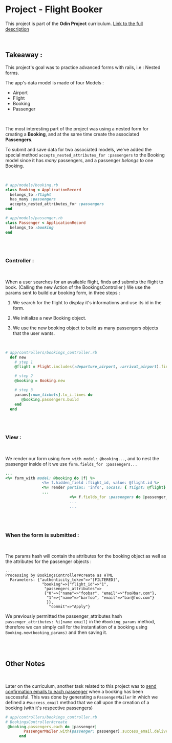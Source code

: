 # Project - Flight Booker

This project is part of the **Odin Project** curriculum.
[Link to the full description](https://www.theodinproject.com/lessons/ruby-on-rails-flight-booker)

<br>


## **Takeaway** :

This project's goal was to practice advanced forms with rails, i.e : Nested forms.

The app's data model is made of four Models :

* Airport
* Flight
* Booking
* Passenger

<br>

The most interesting part of the project was using a nested form for creating a **Booking**, and at the same time create the associated **Passengers**.

To submit and save data for two associated models, we've added the special method `accepts_nested_attributes_for :passengers` to the Booking model since it has *many* passengers, and a passenger *belongs to* one Booking.


<br>

```ruby
# app/models/booking.rb
class Booking < ApplicationRecord
  belongs_to :flight
  has_many :passengers
  accepts_nested_attributes_for :passengers
end
```

```ruby
# app/models/passenger.rb
class Passenger < ApplicationRecord
  belongs_to :booking
end
```

<br>
<br>

### **Controller** :

<br>

When a user searches for an available flight, finds and submits the flight to book. (Calling the new Action of the BookingsController )
We use the params sent to build our booking form, in three steps :

1. We search for the flight to display it's informations and use its id in the form.  

2. We initialize a new Booking object.  

3. We use the new booking object to build as many passengers objects that the user wants.

<br>

```ruby
# app/controllers/bookings_controller.rb
  def new
    # step 1
    @flight = Flight.includes(:departure_airport, :arrival_airport).find(params[:flight_id])

    # step 2
    @booking = Booking.new

    # step 3
    params[:num_tickets].to_i.times do
       @booking.passengers.build
    end
  end 
```

<br>
<br>

### **View** :

<br>

We render our form using `form_with model: @booking...`, and to nest the passenger inside of it we use `form.fields_for :passengers...`

```ruby
... 
<%= form_with model: @booking do |f| %>
                <%= f.hidden_field :flight_id, value: @flight.id %>
                <%= render partial: 'info', locals: { flight: @flight} %>
                ...
                            <%= f.fields_for :passengers do |passenger_form| %>
                            ...
                            ...
```

<br>
<br>

### **When the form is submitted** :

<br>

The params hash will contain the attributes for the booking object as well as
the attributes for the passenger objects :
```
...
Processing by BookingsController#create as HTML
  Parameters: {"authenticity_token"=>"[FILTERED]",
                "booking"=>{"flight_id"=>"1",
                 "passengers_attributes"=>
                 {"0"=>{"name"=>"foobar", "email"=>"foo@bar.com"},
                  "1"=>{"name"=>"barfoo", "email"=>"bar@foo.com"}
                  }},
                   "commit"=>"Apply"}
```


We previously permitted the passenger_attributes hash  `passenger_attributes: %i[name email]` in the `#booking_params` method, therefore we can simply call for the instantiation of a booking using `Booking.new(booking_params)` and then saving it.

<br>
<br>

## Other Notes

<br>

Later on the curriculum, another task related to this project was to [send confirmation emails to each passenger](https://www.theodinproject.com/lessons/ruby-on-rails-sending-confirmation-emails) when a booking has been successful. This was done by generating a `PassengerMailer` in which we defined a `#success_email` method that we call upon the creation of a booking (with it's respective passengers)

```ruby
# app/controllers/bookings_controller.rb
# BookingsController#create
 @booking.passengers.each do |passenger|
        PassengerMailer.with(passenger: passenger).success_email.deliver_later
      end
```
